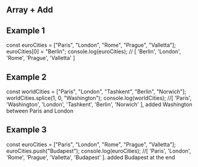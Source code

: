 ## Array + Add 
## Example 1
const euroCities = ["Paris", "London", "Rome", "Prague", "Valletta"];
euroCities[0] = "Berlin";
console.log(euroCities);
// [ 'Berlin', 'London', 'Rome', 'Prague', 'Valletta' ]


## Example 2  
const worldCities = ["Paris", "London", "Tashkent", "Berlin", "Norwich"];
worldCities.splice(1, 0, "Washington");
console.log(worldCities);
//[ 'Paris', 'Washington', 'London', 'Tashkent', 'Berlin', 'Norwich' ], added Washington between Paris and London

## Example 3


const euroCities = ["Paris", "London", "Rome", "Prague", "Valletta"];
euroCities.push("Budapest");
console.log(euroCities); 
//[ 'Paris', 'London', 'Rome', 'Prague', 'Valletta', 'Budapest' ]. added Budapest at the end 
